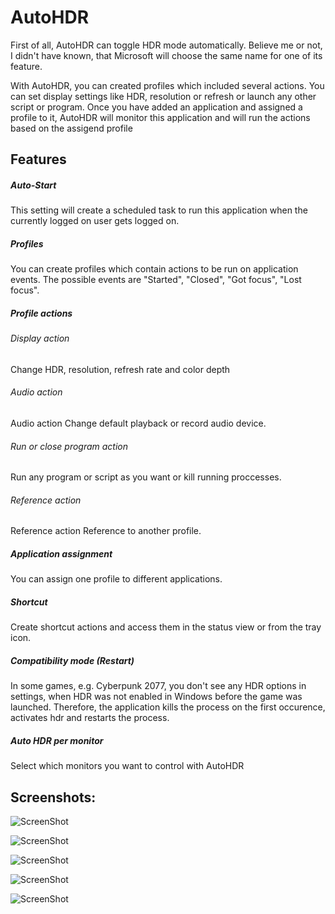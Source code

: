 # AutoHDR
 
 
First of all, AutoHDR can toggle HDR mode automatically. Believe me or not, I didn't have known, that Microsoft will choose the same name for one of its feature.
 
With AutoHDR, you can created profiles which included several actions. You can set display settings like HDR, resolution or refresh or launch any other script or program.
Once you have added an application and assigned a profile to it, AutoHDR will monitor this application and will run the actions based on the assigend profile


##  Features

##### Auto-Start
This setting will create a scheduled task to run this application when the currently logged on user gets logged on. 
##### Profiles
You can create profiles which contain actions to be run on application events. The possible events are "Started", "Closed", "Got focus", "Lost focus".
##### Profile actions
###### Display action
Change HDR, resolution, refresh rate and color depth
###### Audio action
Audio action Change default playback or record audio device.
###### Run or close program action
Run any program or script as you want or kill running proccesses.
###### Reference action
Reference action Reference to another profile.
##### Application assignment
You can assign one profile to different applications. 
##### Shortcut
Create shortcut actions and access them in the status view or from the tray icon.
##### Compatibility mode (Restart)
In some games, e.g. Cyberpunk 2077,  you don't see any HDR options in settings, when HDR was not enabled in Windows before the game was launched. Therefore, the application kills the process on the first occurence, activates hdr and restarts the process.  
##### Auto HDR per monitor
Select which monitors you want to control with AutoHDR

## Screenshots:

![ScreenShot](https://raw.github.com/Codectory/AutoHDR/main/Screenshots/Status_1-9-1.png)

![ScreenShot](https://raw.github.com/Codectory/AutoHDR/main/Screenshots/Profiles_1-9-1.png)

![ScreenShot](https://raw.github.com/Codectory/AutoHDR/main/Screenshots/Applications_1-9-1.png)

![ScreenShot](https://raw.github.com/Codectory/AutoHDR/main/Screenshots/Monitors_1-9-1.png)

![ScreenShot](https://raw.github.com/Codectory/AutoHDR/main/Screenshots/Settings_1-9-1.png)
